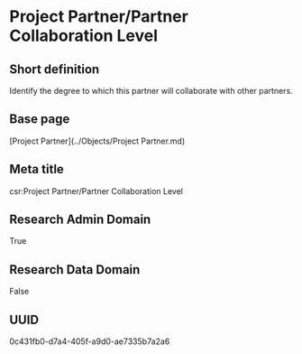 # Project Partner/Partner Collaboration Level
## Short definition
Identify the degree to which this partner will collaborate with other partners.
## Base page
[Project Partner](../Objects/Project Partner.md)
## Meta title
csr:Project Partner/Partner Collaboration Level
## Research Admin Domain
True
## Research Data Domain
False
## UUID
0c431fb0-d7a4-405f-a9d0-ae7335b7a2a6
